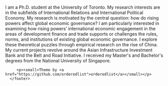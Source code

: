 
I am a Ph.D. student at the University of Toronto. My research interests are in the subfields of International Relations and International Political Economy. My research is motivated by the central question: how do rising powers affect global economic governance? I am particularly interested in examining how rising powers’ international economic engagement in the areas of development finance and trade supports or challenges the rules, norms, and institutions of existing global economic governance. I explore these theoretical puzzles through empirical research on the rise of China. My current projects revolve around the Asian Infrastructure Investment Bank and the Belt and Road Initiative. I received my Master's and Bachelor's degrees from the National University of Singapore. 

 <footer>
        
         <p><small>Theme by <a href="https://github.com/orderedlist">orderedlist</a></small></p>
      </footer>
      
<!-- Remove above link if you don't want to attibute -->
<!-- <p><small>Theme by <a href="https://github.com/orderedlist">orderedlist</a></small></p> -->
<!--  #Hosted on GitHub Pages &mdash; -->
